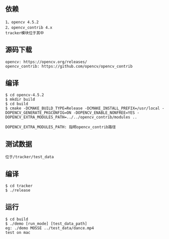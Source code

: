 ## 依赖
    1、opencv 4.5.2
    2、opencv_contrib 4.x
    tracker模块位于其中

## 源码下载
    opencv: https://opencv.org/releases/
    opencv_contrib: https://github.com/opencv/opencv_contrib

## 编译
    $ cd opencv-4.5.2
    $ mkdir build
    $ cd build
    $ cmake -DCMAKE_BUILD_TYPE=Release -DCMAKE_INSTALL_PREFIX=/usr/local -DOPENCV_GENERATE_PKGCONFIG=ON -DOPENCV_ENABLE_NONFREE=YES -DOPENCV_EXTRA_MODULES_PATH=../../opencv_contrib/modules ..

    DOPENCV_EXTRA_MODULES_PATH: 指明opencv_contrib路径

## 测试数据
    位于/tracker/test_data

## 编译
    $ cd tracker
    $ ./release

## 运行
    $ cd build
    $ ./demo [run_mode] [test_data_path]
    eg: ./demo MOSSE ../test_data/dance.mp4
    test on mac
